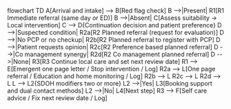 flowchart TD
  A[Arrival and intake] --> B[Red flag check]
  B -->|Present| R1[R1 Immediate referral (same day or ED)]
  B -->|Absent| C[Assess suitability -> Local intervention]
  C --> D{Continuation decision and patient preference}
  D -->|Suspected condition| R2a[R2 Planned referral (request for evaluation)]
  D -->|No PCP or no checkup| R2b[R2 Planned referral to register with PCP]
  D -->|Patient requests opinion| R2c[R2 Preference based planned referral]
  D -->|Co management synergy| R2d[R2 Co management planned referral]
  D -->|None| R3[R3 Continue local care and set next review date]
  R1 --> E[Emergent one page letter / Stop intervention / Log]
  R2a --> L[One page referral / Education and home monitoring / Log]
  R2b --> L
  R2c --> L
  R2d --> L
  L --> L2{SDOH modifiers two or more}
  L2 -->|Yes| L3[Booking support and dual contact methods]
  L2 -->|No| L4[Next step]
  R3 --> F[Self care advice / Fix next review date / Log]
